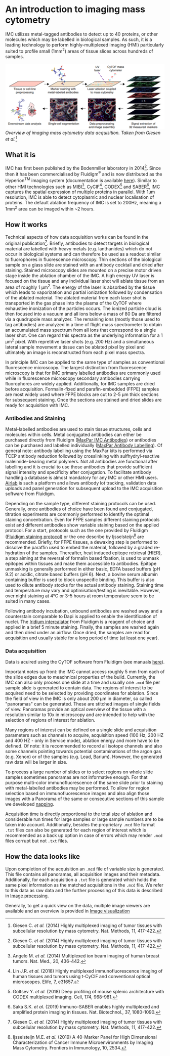 # An introduction to imaging mass cytometry

IMC utilizes metal-tagged antibodies to detect up to 40 proteins, or other molecules which may be labelled in biological samples.
As such, it is a leading technology to perform highly-multiplexed imaging (HMI) particularly suited to profile small (1mm<sup>2</sup>) areas of tissue slices across hundreds of samples.

![IMC_workflow](img/IMC_workflow.png)
*Overview of imaging mass cytometry data acquisition. Taken from Giesen et al.[^fn1]*

## What it is

IMC has first been published by the Bodenmiller laboratory in 2014[^fn1].
Since then it has been commercialised by Fluidigm<sup>&reg;</sup> and is now distributed as the Hyperion<sup>TM</sup> imaging system (documentation is available [here](https://www.fluidigm.com/products-services/instruments/hyperion)).
Similar to other HMI technologies such as MIBI[^fn2], CyCIF[^fn3], CODEX[^fn4] and SABER[^fn5], IMC captures the spatial expression of multiple proteins in parallel.
With 1&mu;m resolution, IMC is able to detect cytoplasmic and nuclear localisation of proteins. 
The default ablation frequency of IMC is set to 200Hz, meaning a 1mm<sup>2</sup> area can be imaged within ~2 hours.

## How it works

Technical aspects of how data acquisition works can be found in the original publication[^fn1]. Briefly, antibodies to detect targets in biological material are labelled with heavy metals (e.g. lanthanides) which do not occur in biological systems and can therefore be used as a readout similar to fluorophores in fluorescence microscopy. Thin sections of the biological sample on a glass slide are stained with an antibody cocktail and dried after staining. Stained microscopy slides are mounted on a precise motor driven stage inside the ablation chamber of the IMC. A high energy UV laser is focused on the tissue and any individual laser shot will ablate tissue from an area of roughly 1 &mu;m<sup>2</sup>. The energy of the laser is absorbed by the tissue which leads to vaporization and partial ionization followed by condensation of the ablated material. The ablated material from each laser shot is transported in the gas phase into the plasma of the CyTOF where exhaustive inonization of the particles occurs. The ionized particle cloud is then focused into a vacuum and all ions below a mass of 80 Da are filtered via a quadrupole mass analyzer. The remaining ions (mostly those used to tag antibodies) are analyzed in a time of flight mass spectrometer to obtain an accumulated mass spectrum from all ions that correspond to a single laser shot. One can regard this spectra as the underlying information for a 1 &mu;m<sup>2</sup> pixel. With repretitive laser shots (e.g. 200 Hz) and a simultaneous lateral sample movement a tissue can be ablated pixel by pixel and ultimately an image is reconstructed from each pixel mass spectra. 

In principle IMC can be applied to the same type of samples as conventional fluorescence microscopy. The largest distinction from fluorescence microscopy is that for IMC primary labelled antibodies are commonly used while in fluorescence microscopy secondary antibodies carrying fluorophores are widely applied. Additionally, for IMC samples are dried before acquisition. Formalin-fixed and parafin-embedded (FFPE) samples are most widely used where FFPE blocks are cut to 2-5 &mu;m thick sections for subsequent staining. Once the sections are stained and dried slides are ready for acquisition with IMC.


### Antibodies and Staining

Metal-labelled antibodies are used to stain tissue structures, cells and molecules within cells. Metal conjugated antibodies can either be purchased directly from Fluidigm ([MaxPar IMC Antibodies]( https://store.fluidigm.com/Cytometry/ConsumablesandReagentsCytometry/MaxparAntibodies?cclcl=en_US)) or antibodies can be purchased and labelled individually ([MaxPar Antibody Labelling](https://store.fluidigm.com/Cytometry/ConsumablesandReagentsCytometry/MaxparAntibodyLabelingKits?cclcl=en_US)). Of general note: antibody labelling using the MaxPar kits is performed via TCEP antibody reduction followed by crosslinking with sulfhydryl-reactive maleimide-bearing metal polymers. Not all antibodies are functional after labelling and it is crucial to use those antibodies that provide sufficient signal intensity and specificity after conjugation. To facilitate antibody handling a database is almost mandatory for any IMC or other HMI users. [Airlab](https://github.com/BodenmillerGroup/airlab-web) is such a platform and allows antibody lot tracking, validation data uploads and panel generation for subsequent upload to the IMC acquisition software from Fluidigm.

Depending on the sample type, different staining protocols can be used. Generally, once antibodies of choice have been found and conjugated, titration experiments are commonly performed to identify the optimal staining concentration. Even for FFPE samples different staining protocols exist and different antibodies show variable staining based on the applied protocol. For a start, protocols such as the one provided by Fluidigm ([Fluidigm staining protocol]()) or the one describe by Ijsselsteijn[^fn6] are recommended. Briefly, for FFPE tissues, a dewaxing step is performed to dissolve the paraffin used to embed the material, followed by a graded re-hydration of the samples. Thereafter, heat induced epitope retrieval (HIER), a step aiming at the reversal of formalin based fixation, is used to unmask epitopes within tissues and make them accessible to antibodies. Epitope unmasking is generally performed in either basic, EDTA based buffers (pH 9.2) or acidic, citrate based buffers  (pH 6). Next, a bovine serum albumin containing buffer is used to block unspecific binding. This buffer is also used to dilute antibody stocks for the actual antibody staining. Staining time and temperature may vary and optimisation/testing is inevitable. However, over night staining at 4&deg;C or 3-5 hours at room temperature seem to be suited in many cases.

Following antibody incubation, unbound antibodies are washed away and a counterstain comparable to Dapi is applied to enable the identification of nuclei. The [Iridium intercalator](https://store.fluidigm.com/Cytometry/ConsumablesandReagentsCytometry/MassCytometryReagents/Cell-ID%E2%84%A2%20Intercalator-Ir%E2%80%94125%20%C2%B5M) from Fluidigm is a reagent of choice and applied in a brief 5 minute staining. Finally, the samples are washed again and then dried under an airflow. Once dried, the samples are read for acquisition and usually stable for a long period of time (at least one year).

### Data acquisition

Data is acuired using the CyTOF software from Fluidigm (see manuals [here](https://go.fluidigm.com/hyperion-support-documents)).

Important notes up front: the IMC cannot access roughly 5 mm from each of the slide edges due to meachnical properties of the build. Currently, the IMC can also only process one slide at a time and usually one `.mcd` file per sample slide is generated to contain data. The regions of interest to be acquired need to be selected by providing coordinates for ablation. Since the field of view in the IMC is only about 200 &mu;m in diameter, so called "panoramas" can be generated. These are stitched images of single fields of view. Panoramas provide an optical overview of the tissue with a resolution similar to 10x in microscopy and are intended to help with the selection of regions of interest for ablation.

Many regions of interest can be defined on a single slide and acquisition parameters such as channels to acquire, acquisition speed (100 Hz, 200 HZ and 400 HZ - only in Service mode), ablation energy and more have to be defined. Of note: it is recommended to record all isotope channels and also some channels pointing towards potential contaminations of the argon gas (e.g. Xenon) or of the samples (e.g. Lead, Barium). However, the generated raw data will be larger in size.

To process a large number of slides or to select regions on whole slide samples sometimes panoramas are not informative enough. For that purpose multi-color immunofluorescence of the same slide prior to staining with metal-labelled antibodies may be performed. To allow for region selection based on immunofluorescence images and also align those images with a Panorama of the same or consecutive sections of this sample we developed [napping](https://github.com/BodenmillerGroup/napping).

Acquisition time is directly proportional to the total size of ablation and considerable run times for large samples or large sample numbers are to be taken into account. Additionally, besides the proprietary `.mcd` file format `.txt` files can also be generated for each region of interest which is recommended as a back up option in case of errors which may render `.mcd` files corrupt but not `.txt` files.

## How the data looks like

Upon completion of the acquisition an `.mcd` file of variable size is generated. This file contains all panoramas, all acquisition images and their metadata. Additionally, for each acquisition a `.txt` file is generated which holds the same pixel information as the matched acquisitions in the `.mcd` file. We refer to this data as raw data and the further processing of this data is described in [Image processing](process.md). 

Generally, to get a quick view on the data, multiple image viewers are available and an overview is provided in [Image visualization](viewers.md)

[^fn1]: Giesen C. _et al._ (2014) Highly multiplexed imaging of tumor tissues with subcellular resolution by mass cytometry. Nat. Methods, 11, 417-422.  
[^fn2]: Angelo M. _et al._ (2014) Multiplexed ion beam imaging of human breast tumors. Nat. Med., 20, 436-442.  
[^fn3]: Lin J.R. _et al._ (2018) Highly multiplexed immunofluorescence imaging of human tissues and tumors using t-CyCIF and conventional optical microscopes. Elife, 7, e31657.  
[^fn4]: Goltsev Y. _et al._ (2018) Deep profiling of mouse splenic architecture with CODEX multiplexed imaging. Cell, 174, 968-981.  
[^fn5]: Saka S.K. _et al._ (2019) Immuno-SABER enables highly multiplexed and amplified protein imaging in tissues. Nat. Biotechnol., 37, 1080-1090.  
[^fn6]: Ijsselsteijn M.E. _et al._ (2019) A 40-Marker Panel for High Dimensional Characterization of Cancer Immune Microenvironments by Imaging Mass Cytometry. Frontiers in Immunology, 10, 2534.
[^fn7]: Schapiro D _et al._ (2017) HistoCAT: Analysis of cell phenotypes and interactions in multiplex image cytometry data. Nat. Methods, 14, 873-876
[^fn8]: napari contributors (2019). napari: a multi-dimensional image viewer for python. doi:10.5281/zenodo.3555620